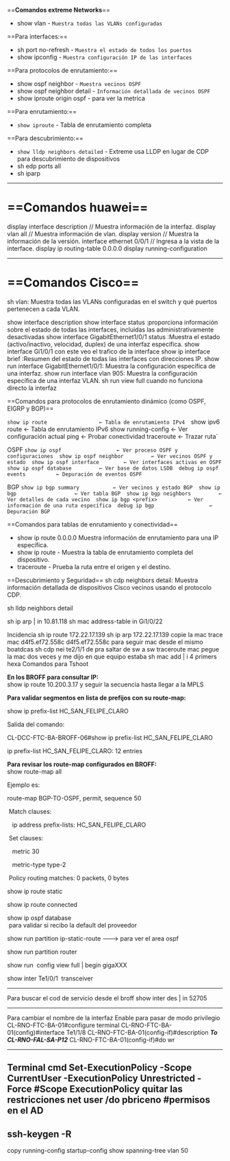 
   ==**Comandos extreme Networks**==
- show vlan - `Muestra todas las VLANs configuradas`

==Para interfaces:==
- sh port no-refresh - `Muestra el estado de todos los puertos`
- show ipconfig - `Muestra configuración IP de las interfaces`

==Para protocolos de enrutamiento:==
- show ospf neighbor - `Muestra vecinos OSPF`
- show ospf neighbor detail - `Información detallada de vecinos OSPF`
- show iproute origin ospf - para ver la metrica

==Para enrutamiento:==
- `show iproute` - Tabla de enrutamiento completa

==Para descubrimiento:==
- `show lldp neighbors detailed` - Extreme usa LLDP en lugar de CDP para descubrimiento de dispositivos
- sh edp ports all
- sh iparp
--------------------------------------------------------------------------
 # ==**Comandos huawei**==
display interface description // Muestra información de la interfaz. 
display vlan all // Muestra información de vlan. 
display version // Muestra la información de la versión. 
interface ethernet 0/0/1 // Ingresa a la vista de la interface. 
display ip routing-table 0.0.0.0
display running-configuration 

----------------------------------------------------------------------------------------------
 # ==**Comandos Cisco**==
sh vlan: Muestra todas las VLANs configuradas en el switch y qué puertos pertenecen a cada VLAN.

show interface description 
show interface status :proporciona información sobre el estado de todas las interfaces, incluidas las administrativamente desactivadas
show interface GigabitEthernet1/0/1 status :Muestra el estado (activo/inactivo, velocidad, duplex) de una interfaz específica.
show interface Gi1/0/1 con este veo el trafico de la interface
show ip interface brief :Resumen del estado de todas las interfaces con direcciones IP.
show run interface GigabitEthernet1/0/1: Muestra la configuración específica de una interfaz.
show run interface vlan 905: Muestra la configuración específica de una interfaz VLAN.
sh run view full     cuando no funciona directo la interfaz

==Comandos para protocolos de enrutamiento dinámico (como OSPF, EIGRP y BGP)==

`show ip route                 ← Tabla de enrutamiento IPv4 
`show ipv6 route               ← Tabla de enrutamiento IPv6 
show running-config           ← Ver configuración actual 
ping <IP>                     ← Probar conectividad 
traceroute <IP>               ← Trazar ruta`

OSPF
`show ip ospf                  ← Ver proceso OSPF y configuraciones 
show ip ospf neighbor         ← Ver vecinos OSPF y estado 
show ip ospf interface        ← Ver interfaces activas en OSPF 
show ip ospf database         ← Ver base de datos LSDB 
debug ip ospf events          ← Depuración de eventos OSPF`

BGP
`show ip bgp summary           ← Ver vecinos y estado BGP 
show ip bgp                   ← Ver tabla BGP 
show ip bgp neighbors         ← Ver detalles de cada vecino 
show ip bgp <prefix>          ← Ver información de una ruta específica 
debug ip bgp                  ← Depuración BGP`

==Comandos para tablas de enrutamiento y conectividad==
- show ip route 0.0.0.0 Muestra información de enrutamiento para una IP específica.
- show ip route - Muestra la tabla de enrutamiento completa del dispositivo.
- traceroute - Prueba la ruta entre el origen y el destino.

==Descubrimiento y Seguridad==
sh cdp neighbors detail: Muestra información detallada de dispositivos Cisco vecinos usando el protocolo CDP.

sh lldp neighbors detail

sh ip arp | in 10.81.118
sh mac address-table in Gi1/0/22

Incidencia
sh ip route 172.22.17.139
sh ip arp 172.22.17.139 copie la mac
trace mac d4f5.ef72.558c d4f5.ef72.558c para seguir mac desde el mismo boatdcas
sh cdp nei te2/1/1 de pra saltar de sw a sw
traceroute mac pegue la mac dos veces y me dijo en que equipo estaba
sh mac add | i 4 primers hexa
Comandos para Tshoot

**En los BROFF para consultar IP:**  
show ip route 10.200.3.17 y seguir la secuencia hasta llegar a la MPLS  
  
**Para validar segmentos en lista de prefijos con su route-map:**

show ip prefix-list HC_SAN_FELIPE_CLARO

Salida del comando:

CL-DCC-FTC-BA-BROFF-06#show ip prefix-list HC_SAN_FELIPE_CLARO

ip prefix-list HC_SAN_FELIPE_CLARO: 12 entries

**Para revisar los route-map configurados en BROFF:**  
show route-map all

Ejemplo es:

route-map BGP-TO-OSPF, permit, sequence 50

 Match clauses:

   ip address prefix-lists: HC_SAN_FELIPE_CLARO 

 Set clauses:

   metric 30

   metric-type type-2

 Policy routing matches: 0 packets, 0 bytes

show ip route static

show ip route connected

show ip ospf database  
 para validar si recibo la default del proveedor

show run partition ip-static-route ---> para ver el area ospf

show run partition router

show run  config view full | begin gigaXXX

show inter Te1/0/1  transceiver

----------------------------------------------------------------------------------------------
Para buscar el cod de servicio desde el broff 
show inter des | in 52705

-----------------------------
Para cambiar el nombre de la interfaz 
Enable para pasar de modo privilegio
CL-RNO-FTC-BA-01#configure terminal 
CL-RNO-FTC-BA-01(config)#interface Te1/1/8
CL-RNO-FTC-BA-01(config-if)#description ***To CL-RNO-FAL-SA-P12***
CL-RNO-FTC-BA-01(config-if)#do wr

-------------------------------------------------------------------------------------
Terminal cmd
Set-ExecutionPolicy -Scope CurrentUser -ExecutionPolicy Unrestricted -Force #Scope ExecutionPolicy quitar las restricciones
net user /do pbriceno                 #permisos en el AD
----------------------------------------------------------------------------------------------
ssh-keygen -R
----------------------------------------------------------------------------------------------



copy running-config startup-config
show spanning-tree vlan 50
